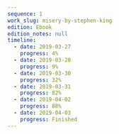 ```yaml
---
sequence: 1
work_slug: misery-by-stephen-king
edition: Ebook
edition_notes: null
timeline:
  - date: 2019-03-27
    progress: 4%
  - date: 2019-03-28
    progress: 9%
  - date: 2019-03-30
    progress: 32%
  - date: 2019-03-31
    progress: 82%
  - date: 2019-04-02
    progress: 88%
  - date: 2019-04-03
    progress: Finished
---
```

